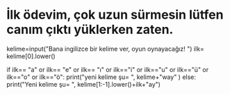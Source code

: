# İlk ödevim, çok uzun sürmesin lütfen canım çıktı yüklerken zaten.
kelime=input("Bana  ingilizce bir kelime ver, oyun oynayacağız! ")
ilk= kelime[0].lower()

if ilk== "a" or ilk== "e" or ilk== "ı" or ilk=="i" or ilk=="u" or ilk=="ü" or ilk=="o" or ilk=="ö":
    print("yeni kelime şu= ", kelime+"way" )
else:
    print("Yeni kelime şu= ", kelime[1:-1].lower()+ilk+"ay")
